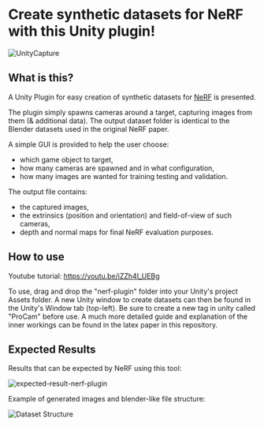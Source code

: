 # Create synthetic datasets for NeRF with this Unity plugin!

![UnityCapture](https://user-images.githubusercontent.com/32450751/148696613-df457232-7c66-43be-a7bb-fe1f0ea95f48.png)


## What is this?

A Unity Plugin for easy creation of synthetic datasets for [NeRF](https://www.matthewtancik.com/nerf) is presented. 

The plugin simply spawns cameras around a target, capturing images from them (& additional data). The output dataset folder is identical to the Blender datasets used in the original NeRF paper. 

A simple GUI is provided to help the user choose: 
- which game object to target,
- how many cameras are spawned and in what configuration,
- how many images are wanted for training testing and validation. 

The output file contains:
- the captured images, 
- the extrinsics (position and orientation) and field-of-view of such cameras, 
- depth and normal maps for final NeRF evaluation purposes. 

## How to use

Youtube tutorial: https://youtu.be/iZZh4I_UEBg

To use, drag and drop the "nerf-plugin" folder into your Unity's project Assets folder. A new Unity window to create datasets can then be found in the Unity's Window tab (top-left). Be sure to create a new tag in unity called "ProCam" before use. A much more detailed guide and explanation of the inner workings can be found in the latex paper in this repository. 

## Expected Results

Results that can be expected by NeRF using this tool:

![expected-result-nerf-plugin](https://user-images.githubusercontent.com/32450751/189521972-1de0d74b-0453-4d62-822e-007c3e457688.gif)

Example of generated images and blender-like file structure:

![Dataset Structure](https://user-images.githubusercontent.com/32450751/148696633-4c8b630e-e9a4-4aec-937e-7df52003a325.png)


